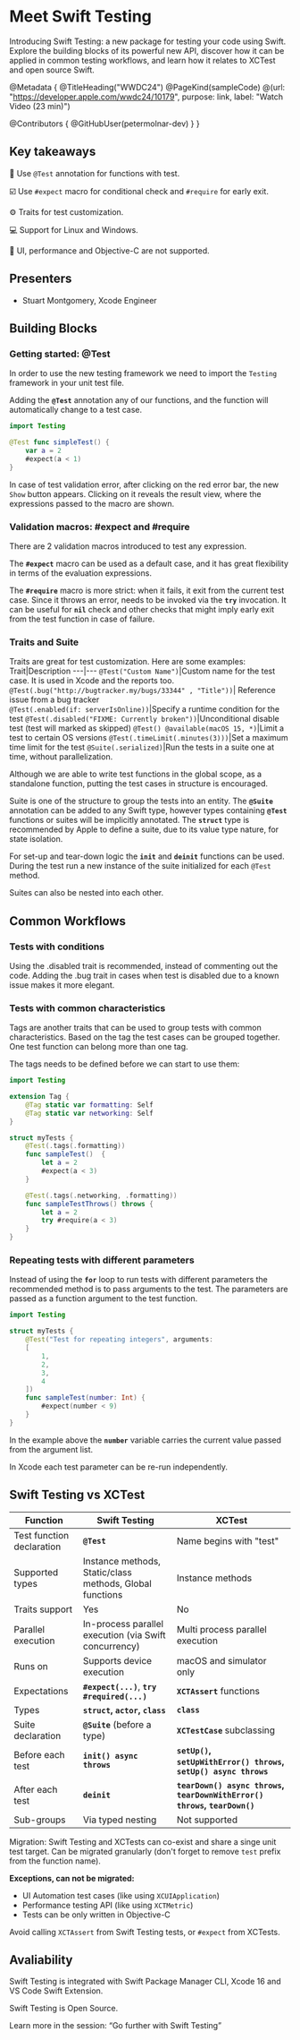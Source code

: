# Meet Swift Testing

Introducing Swift Testing: a new package for testing your code using Swift. Explore the building blocks of its powerful new API, discover how it can be applied in common testing workflows, and learn how it relates to XCTest and open source Swift.

@Metadata {
   @TitleHeading("WWDC24")
   @PageKind(sampleCode)
   @(url: "https://developer.apple.com/wwdc24/10179", purpose: link, label: "Watch Video (23 min)")

   @Contributors {
      @GitHubUser(petermolnar-dev)
   }
}

## Key takeaways
🧪 Use `@Test` annotation for functions with test.

☑️ Use `#expect` macro for conditional check and `#require` for early exit.

⚙️ Traits for test customization.

💻 Support for Linux and Windows.

🫥 UI, performance and Objective-C are not supported.

## Presenters
* Stuart Montgomery, Xcode Engineer

## Building Blocks
### Getting started: @Test
In order to use the new testing framework we need to import the `Testing` framework in your unit test file.

Adding the **`@Test`** annotation any of our functions, and the function will automatically change to a test case.
```swift
import Testing

@Test func simpleTest() {
    var a = 2
    #expect(a < 1)
}
```
In case of test validation error, after clicking on the red error bar, the new `Show` button appears. Clicking on it reveals the result view, where the expressions passed to the macro are shown.

### Validation macros: #expect and #require
There are 2 validation macros introduced to test any expression.

The **`#expect`** macro can be used as a default case, and it has great flexibility in terms of the evaluation expressions.

The **`#require`** macro is more strict: when it fails, it exit from the current test case. Since it throws an error, needs to be invoked via the **`try`** invocation. It can be useful for **`nil`** check and other checks that might imply early exit from the test function in case of failure.

### Traits and Suite
Traits are great for test customization. Here are some examples:
Trait|Description
---|---
`@Test("Custom Name")`|Custom name for the test case. It is used in Xcode and the reports too.
`@Test(.bug("http://bugtracker.my/bugs/33344" , "Title"))`| Reference issue from a bug tracker  
`@Test(.enabled(if: serverIsOnline))`|Specify a runtime condition for the test
`@Test(.disabled("FIXME: Currently broken"))`|Unconditional disable test (test will marked as skipped)
`@Test() @available(macOS 15, *)`|Limit a test to certain OS versions
`@Test(.timeLimit(.minutes(3)))`|Set a maximum time limit for the test
`@Suite(.serialized)`|Run the tests in a suite one at time, without parallelization.

Although we are able to write test functions in the global scope, as a standalone function, putting the test cases in structure is encouraged.

Suite is one of the structure to group the tests into an entity. The **`@Suite`** annotation can be added to any Swift type, however types containing **`@Test`** functions or suites will be implicitly annotated. The **`struct`** type is recommended by Apple to define a suite, due to its value type nature, for state isolation.

For set-up and tear-down logic the **`init`** and **`deinit`** functions can be used. During the test run a new instance of the suite initialized for each `@Test` method.

Suites can also be nested into each other.

## Common Workflows

### Tests with conditions
Using the .disabled trait is recommended, instead of commenting out the code. Adding the .bug trait in cases when test is disabled due to a known issue makes it more elegant.

### Tests with common characteristics
Tags are another traits that can be used to group tests with common characteristics. Based on the tag the test cases can be grouped together. One test function can belong more than one tag.

The tags needs to be defined before we can start to use them:
```swift
import Testing

extension Tag {
    @Tag static var formatting: Self
    @Tag static var networking: Self
}

struct myTests {
    @Test(.tags(.formatting))
    func sampleTest()  {
        let a = 2
        #expect(a < 3)
    }

    @Test(.tags(.networking, .formatting))
    func sampleTestThrows() throws {
        let a = 2
        try #require(a < 3)
    }
}
```
### Repeating tests with different parameters
Instead of using the **`for`** loop to run tests with different parameters the recommended method is to pass arguments to the test. The parameters are passed as a function argument to the test function.
```swift
import Testing

struct myTests {
    @Test("Test for repeating integers", arguments:
    [
        1,
        2,
        3,
        4
    ])
    func sampleTest(number: Int) {
        #expect(number < 9)
    }
}
```
In the example above the **`number`** variable carries the current value passed from the argument list.

In Xcode each test parameter can be re-run independently.

## Swift Testing vs XCTest

Function|Swift Testing|XCTest
---|---|---
Test function declaration|**`@Test`**| Name begins with "test"
Supported types|Instance methods, Static/class methods, Global functions| Instance methods
Traits support|Yes|No
Parallel execution|In-process parallel execution (via Swift concurrency)|Multi process parallel execution
Runs on| Supports device execution|macOS and simulator only
Expectations | **`#expect(...)`**, **`try #required(...)`** | **`XCTAssert`** functions
Types| **`struct`, `actor`, `class`**| **`class`**
Suite declaration| **`@Suite`** (before a type)|**`XCTestCase`** subclassing
Before each test|**`init() async throws`**| **`setUp()`, `setUpWithError() throws`, `setUp() async throws`**
After each test|**`deinit`**| **`tearDown() async throws`, `tearDownWithError() throws`, `tearDown()`**
Sub-groups| Via typed nesting| Not supported

Migration: Swift Testing and XCTests can co-exist and share a singe unit test target. Can be migrated granularly (don't forget to remove `test` prefix from the function name).

**Exceptions, can not be migrated:**
- UI Automation test cases (like using `XCUIApplication`)
- Performance testing API (like using `XCTMetric`)
- Tests can be only written in Objective-C

Avoid calling `XCTAssert` from Swift Testing tests, or `#expect` from XCTests.

## Avaliability
Swift Testing is integrated with Swift Package Manager CLI, Xcode 16 and VS Code Swift Extension.

Swift Testing is Open Source.

Learn more in the session: “Go further with Swift Testing”

